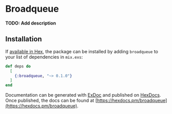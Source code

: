 # Broadqueue

**TODO: Add description**

## Installation

If [available in Hex](https://hex.pm/docs/publish), the package can be installed
by adding `broadqueue` to your list of dependencies in `mix.exs`:

```elixir
def deps do
  [
    {:broadqueue, "~> 0.1.0"}
  ]
end
```

Documentation can be generated with [ExDoc](https://github.com/elixir-lang/ex_doc)
and published on [HexDocs](https://hexdocs.pm). Once published, the docs can
be found at [https://hexdocs.pm/broadqueue](https://hexdocs.pm/broadqueue).

